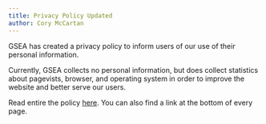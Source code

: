 ```yaml
---
title: Privacy Policy Updated
author: Cory McCartan
---
```


GSEA has created a privacy policy to inform users of our use 
of their personal information.  

Currently, GSEA collects no personal information, but does 
collect statistics about pagevists, browser, and operating 
system in order to improve the website and better serve our 
users.  

Read entire the policy [here](/privacy).  You can also find a
link at the bottom of every page.
